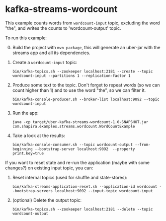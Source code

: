 # kafka-streams-wordcount

This example counts words from `wordcount-input` topic, excluding the word "the", and writes the counts to
'wordcount-output' topic.

To run this example:

0. Build the project with `mvn package`, this will generate an uber-jar with the streams app and all its dependencies.
1. Create a `wordcount-input` topic:

    `bin/kafka-topics.sh --zookeeper localhost:2181 --create --topic wordcount-input --partitions 1 --replication-factor 1`

2. Produce some text to the topic. Don't forget to repeat words (so we can count higher than 1) and to use the word "the",
   so we can filter it.

   `bin/kafka-console-producer.sh --broker-list localhost:9092 --topic wordcount-input`

3. Run the app:

    `java -cp target/uber-kafka-streams-wordcount-1.0-SNAPSHOT.jar com.shapira.examples.streams.wordcount.WordCountExample`

4. Take a look at the results:

    `bin/kafka-console-consumer.sh --topic wordcount-output --from-beginning --bootstrap-server localhost:9092  --property print.key=true`

If you want to reset state and re-run the application (maybe with some changes?) on existing input topic, you can:

1. Reset internal topics (used for shuffle and state-stores):

    `bin/kafka-streams-application-reset.sh --application-id wordcount --bootstrap-servers localhost:9092 --input-topic wordcount-input`

2. (optional) Delete the output topic:

    `bin/kafka-topics.sh --zookeeper localhost:2181 --delete --topic wordcount-output`

